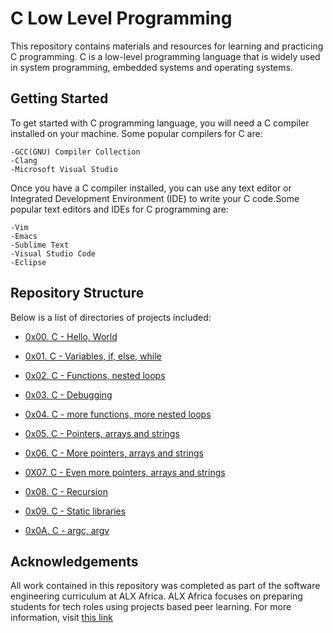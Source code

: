 # C Low Level Programming

This repository contains materials and resources for learning and practicing
C programming. C is a low-level programming language that is widely used in
system programming, embedded systems and operating systems.

## Getting Started

To get started with C programming language, you will need a C compiler installed
on your machine. Some popular compilers for C are:

  	-GCC(GNU) Compiler Collection
  	-Clang
  	-Microsoft Visual Studio

Once you have a C compiler installed, you can use any text editor or Integrated
Development Environment (IDE) to write your C code.Some popular text editors
and IDEs for C programming are:

 	-Vim
 	-Emacs
 	-Sublime Text
 	-Visual Studio Code
 	-Eclipse

## Repository Structure

Below is a list of directories of projects included:

* [0x00. C - Hello, World](0x00-hello_world)

* [0x01. C - Variables, if, else, while](0x01-variables_if_else_while)

* [0x02. C - Functions, nested loops](0x02-functions_nested_loops)

* [0x03. C - Debugging](0x03-debugging)

* [0x04. C - more functions, more nested loops](0x04-more_functions_nested_loops)

* [0x05. C - Pointers, arrays and strings](./0x05-pointers_arrays_strings)

* [0x06. C - More pointers, arrays and strings](./0x06-pointers_arrays_strings)

* [0X07. C - Even more pointers, arrays and strings](./0x07-pointers_arrays_strings)

* [0x08. C - Recursion](./0x08-recursion)

* [0x09. C - Static libraries](./0x09-static_libraries)

* [0x0A. C - argc, argv](./0x0A-argc_argv)

## Acknowledgements

All work contained in this repository was completed as part of the software
engineering curriculum at ALX Africa. ALX Africa focuses on preparing students for 
tech roles using projects based peer learning. For more information, visit
[this link](https://www.alxafrica.com)

